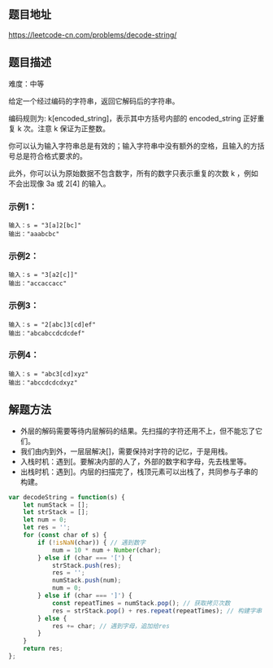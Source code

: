 ## 题目地址

https://leetcode-cn.com/problems/decode-string/

## 题目描述

难度：中等

给定一个经过编码的字符串，返回它解码后的字符串。

编码规则为: k[encoded_string]，表示其中方括号内部的 encoded_string 正好重复 k 次。注意 k 保证为正整数。

你可以认为输入字符串总是有效的；输入字符串中没有额外的空格，且输入的方括号总是符合格式要求的。

此外，你可以认为原始数据不包含数字，所有的数字只表示重复的次数 k ，例如不会出现像 3a 或 2[4] 的输入。

### 示例1：

```
输入：s = "3[a]2[bc]"
输出："aaabcbc"
```

### 示例2：

```
输入：s = "3[a2[c]]"
输出："accaccacc"
```

### 示例3：

```
输入：s = "2[abc]3[cd]ef"
输出："abcabccdcdcdef"
```

### 示例4：

```
输入：s = "abc3[cd]xyz"
输出："abccdcdcdxyz"
```

## 解题方法

- 外层的解码需要等待内层解码的结果。先扫描的字符还用不上，但不能忘了它们。
- 我们由内到外，一层层解决[]，需要保持对字符的记忆，于是用栈。
- 入栈时机：遇到[。要解决内部的人了，外部的数字和字母，先去栈里等。
- 出栈时机：遇到]。内层的扫描完了，栈顶元素可以出栈了，共同参与子串的构建。

```js
var decodeString = function(s) {
    let numStack = [];
    let strStack = [];
    let num = 0;
    let res = '';
    for (const char of s) {
        if (!isNaN(char)) { // 遇到数字
            num = 10 * num + Number(char);
        } else if (char === '[') {
            strStack.push(res);
            res = '';
            numStack.push(num);
            num = 0;
        } else if (char === ']') {
            const repeatTimes = numStack.pop(); // 获取拷贝次数
            res = strStack.pop() + res.repeat(repeatTimes); // 构建字串
        } else {
            res += char; // 遇到字母，追加给res
        }
    }
    return res;
};
```
